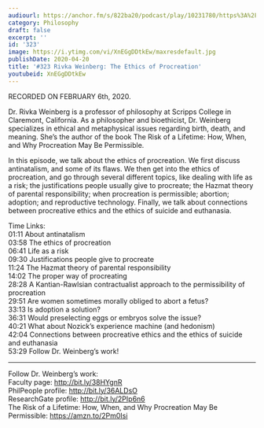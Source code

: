 ```yaml
---
audiourl: https://anchor.fm/s/822ba20/podcast/play/10231780/https%3A%2F%2Fd3ctxlq1ktw2nl.cloudfront.net%2Fproduction%2F2020-1-7%2F47237999-44100-2-3437151afaf17.m4a
category: Philosophy
draft: false
excerpt: ''
id: '323'
image: https://i.ytimg.com/vi/XnEGgDDtkEw/maxresdefault.jpg
publishDate: 2020-04-20
title: '#323 Rivka Weinberg: The Ethics of Procreation'
youtubeid: XnEGgDDtkEw
---
```

<div class="timelinks">

RECORDED ON FEBRUARY 6th, 2020.

Dr. Rivka Weinberg is a professor of philosophy at Scripps College in Claremont, California. As a philosopher and bioethicist, Dr. Weinberg specializes in ethical and metaphysical issues regarding birth, death, and meaning. She’s the author of the book The Risk of a Lifetime: How, When, and Why Procreation May Be Permissible. 

In this episode, we talk about the ethics of procreation. We first discuss antinatalism, and some of its flaws. We then get into the ethics of procreation, and go through several different topics, like dealing with life as a risk; the justifications people usually give to procreate; the Hazmat theory of parental responsibility; when procreation is permissible; abortion; adoption; and reproductive technology. Finally, we talk about connections between procreative ethics and the ethics of suicide and euthanasia.

Time Links:  
<time>01:11</time> About antinatalism  
<time>03:58</time> The ethics of procreation  
<time>06:41</time> Life as a risk  
<time>09:30</time> Justifications people give to procreate  
<time>11:24</time> The Hazmat theory of parental responsibility  
<time>14:02</time> The proper way of procreating  
<time>28:28</time> A Kantian-Rawlsian contractualist approach to the permissibility of procreation  
<time>29:51</time> Are women sometimes morally obliged to abort a fetus?  
<time>33:13</time> Is adoption a solution?  
<time>36:31</time> Would preselecting eggs or embryos solve the issue?  
<time>40:21</time> What about Nozick’s experience machine (and hedonism)  
<time>42:04</time> Connections between procreative ethics and the ethics of suicide and euthanasia  
<time>53:29</time> Follow Dr. Weinberg’s work!

---

Follow Dr. Weinberg’s work:  
Faculty page: http://bit.ly/38HYgnR  
PhilPeople profile: http://bit.ly/36ALDsO  
ResearchGate profile: http://bit.ly/2PIp6n6  
The Risk of a Lifetime: How, When, and Why Procreation May Be Permissible: https://amzn.to/2Pm0Isi
</div>

